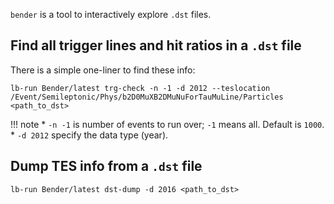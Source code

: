 `bender` is a tool to interactively explore `.dst` files.

## Find all trigger lines and hit ratios in a `.dst` file
There is a simple one-liner to find these info:
```
lb-run Bender/latest trg-check -n -1 -d 2012 --teslocation /Event/Semileptonic/Phys/b2D0MuXB2DMuNuForTauMuLine/Particles <path_to_dst>
```

!!! note
    * `-n -1` is number of events to run over; `-1` means all. Default is
      `1000`.
    * `-d 2012` specify the data type (year).


## Dump TES info from a `.dst` file
```
lb-run Bender/latest dst-dump -d 2016 <path_to_dst>
```
